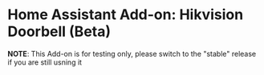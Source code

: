 # Home Assistant Add-on: Hikvision Doorbell (__Beta__)

__NOTE__: This Add-on is for testing only, please switch to the "stable" release if you are still usning it